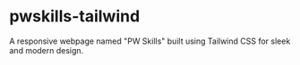 # pwskills-tailwind
A responsive webpage named "PW Skills" built using Tailwind CSS for sleek and modern design.







